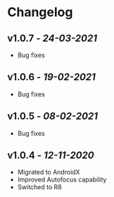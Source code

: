 # Changelog

## **v1.0.7** - *24-03-2021*
- Bug fixes

## **v1.0.6** - *19-02-2021*
- Bug fixes

## **v1.0.5** - *08-02-2021*
- Bug fixes

## **v1.0.4** - *12-11-2020*
- Migrated to AndroidX
- Improved Autofocus capability
- Switched to R8
